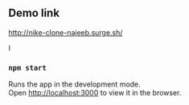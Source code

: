

## Demo link
http://nike-clone-najeeb.surge.sh/

I

### `npm start`

Runs the app in the development mode.<br />
Open [http://localhost:3000](http://localhost:3000) to view it in the browser.


